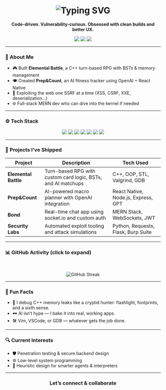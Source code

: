 <!-- Animated Header -->
<h1 align="center">
  <img src="https://readme-typing-svg.herokuapp.com?font=Fira+Code&duration=2000&pause=1000&color=38BDF8&center=true&vCenter=true&multiline=true&width=700&height=100&lines=Hey%2C+I'm+Jad+Saad!;CS+@+Portland+State+University;Game+Dev+%7C+AI+%7C+Security+%7C+Full-stack+Engineer" alt="Typing SVG" />
</h1>

<p align="center">
  <strong>Code-driven. Vulnerability-curious. Obsessed with clean builds and better UX.</strong>
</p>

<p align="center">
  <a href="https://www.linkedin.com/in/jadsaad06"><img src="https://img.shields.io/badge/-LinkedIn-blue?style=flat&logo=linkedin&logoColor=white"/></a>
  <a href="mailto:jadsaad896@gmail.com"><img src="https://img.shields.io/badge/-Email-red?style=flat&logo=gmail&logoColor=white"/></a>
  <a href="https://jadsaad.dev"><img src="https://img.shields.io/badge/-Portfolio-black?style=flat&logo=vercel&logoColor=white"/></a>
</p>

---

### 🧠 About Me

- 🎮 Built **Elemental Battle**, a C++ turn-based RPG with BSTs & memory management
- 🍽️ Created **Prep&Count**, an AI fitness tracker using OpenAI + React Native
- 🔐 Exploiting the web one SSRF at a time (XSS, CSRF, XXE, deserialization…)
- 🌐 Full-stack MERN dev who can dive into the kernel if needed

---

### ⚙️ Tech Stack

<p align="center">
  <img src="https://img.shields.io/badge/C-A8B9CC?style=flat&logo=c&logoColor=black"/>
  <img src="https://img.shields.io/badge/C++-00599C?style=flat&logo=c%2B%2B&logoColor=white"/>
  <img src="https://img.shields.io/badge/Python-3776AB?style=flat&logo=python&logoColor=white"/>
  <img src="https://img.shields.io/badge/React-20232A?style=flat&logo=react&logoColor=61DAFB"/>
  <img src="https://img.shields.io/badge/Node.js-339933?style=flat&logo=node.js&logoColor=white"/>
  <img src="https://img.shields.io/badge/PostgreSQL-336791?style=flat&logo=postgresql&logoColor=white"/>
  <img src="https://img.shields.io/badge/Git-F05032?style=flat&logo=git&logoColor=white"/>
</p>

---

### 🧪 Projects I’ve Shipped

| Project            | Description                                                                 | Tech Used                                     |
|--------------------|-----------------------------------------------------------------------------|-----------------------------------------------|
| **Elemental Battle** | Turn-based RPG with custom card logic, BSTs, and AI matchups               | C++, OOP, STL, Valgrind, GDB                   |
| **Prep&Count**      | AI-powered macro planner with OpenAI integration                            | React Native, Node.js, Express, GPT           |
| **Bond**            | Real-time chat app using socket.io and custom auth                          | MERN Stack, WebSockets, JWT                   |
| **Security Labs**   | Automated exploit tooling and attack simulations                            | Python, Requests, Flask, Burp Suite           |

---

### 📊 GitHub Activity (click to expand)

  <br>
  <p align="center">
    <img src="https://github-readme-streak-stats.herokuapp.com?user=jadsaad06&theme=tokyonight" alt="GitHub Streak"/>

  </p>

---

### 💭 Fun Facts

- 🧠 I debug C++ memory leaks like a cryptid hunter: flashlight, footprints, and a sixth sense.
- 🕶️ AI isn’t hype — I bake it into real, working apps.
- 🛠️ Vim, VSCode, or GDB — whatever gets the job done.

---

### 🔍 Current Interests

- 🛡️ Penetration testing & secure backend design  
- ⚙️ Low-level system programming  
- 🤖 Heuristic design for smarter agents & interpreters  

---

<h3 align="center">Let’s connect & collaborate</h3>
